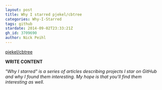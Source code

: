 ```yaml
---
layout: post
title: Why I starred pjekel/cbtree
categories: Why-I-Starred
tags: github
stardate: 2014-09-02T23:33:21Z
gh_id: 3709690
author: Nick Peihl
---
```


[pjekel/cbtree](star.repo.html_url)

**WRITE CONTENT**

*"Why I starred" is a series of articles describing projects I star on GitHub and why I found them interesting. My hope is that you'll find them interesting as well.*

